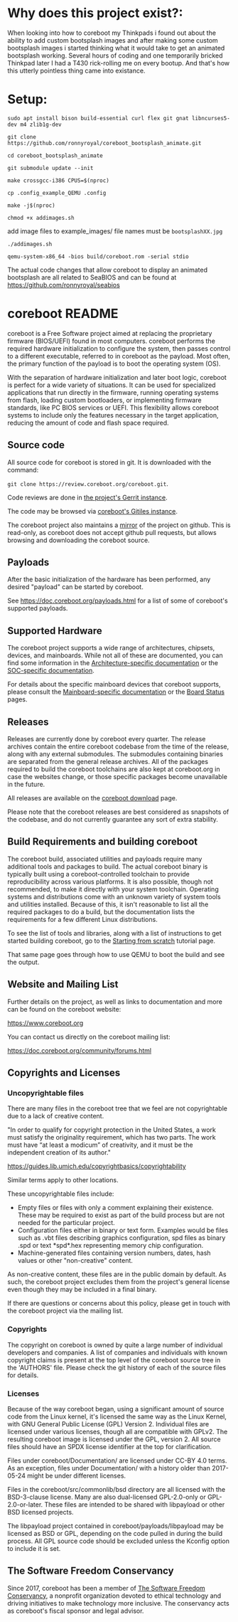 Why does this project exist?:
===============
When looking into how to coreboot my Thinkpads i found out about
the ability to add custom bootsplash images and after making some
custom bootsplash images i started thinking what it would take
to get an animated bootsplash working.
Several hours of coding and one temporarily bricked Thinkpad later I
had a T430 rick-rolling me on every bootup.
And that's how this utterly pointless thing came into existance.

Setup:
===============

`sudo apt install bison build-essential curl flex git gnat libncurses5-dev m4 zlib1g-dev`

`git clone https://github.com/ronnyroyal/coreboot_bootsplash_animate.git`

`cd coreboot_bootsplash_animate`

`git submodule update --init`

`make crossgcc-i386 CPUS=$(nproc)`

`cp .config_example_QEMU .config`

`make -j$(nproc)`

`chmod +x addimages.sh`

add image files to example_images/
file names must be `bootsplashXX.jpg`

`./addimages.sh`

`qemu-system-x86_64 -bios build/coreboot.rom -serial stdio`

The actual code changes that allow coreboot to display an animated bootsplash are all related to SeaBIOS and can be found at https://github.com/ronnyroyal/seabios


coreboot README
===============

coreboot is a Free Software project aimed at replacing the proprietary
firmware (BIOS/UEFI) found in most computers. coreboot performs the
required hardware initialization to configure the system, then passes
control to a different executable, referred to in coreboot as the
payload. Most often, the primary function of the payload is to boot the
operating system (OS).

With the separation of hardware initialization and later boot logic,
coreboot is perfect for a wide variety of situations. It can be used
for specialized applications that run directly in the firmware, running
operating systems from flash, loading custom bootloaders, or
implementing firmware standards, like PC BIOS services or UEFI. This
flexibility allows coreboot systems to include only the features
necessary in the target application, reducing the amount of code and
flash space required.


Source code
-----------

All source code for coreboot is stored in git. It is downloaded with
the command:

`git clone https://review.coreboot.org/coreboot.git`.

Code reviews are done in [the project's Gerrit
instance](https://review.coreboot.org/).

The code may be browsed via [coreboot's Gitiles
instance](https://review.coreboot.org/plugins/gitiles/coreboot/+/refs/heads/master).

The coreboot project also maintains a
[mirror](https://github.com/coreboot/coreboot) of the project on github.
This is read-only, as coreboot does not accept github pull requests,
but allows browsing and downloading the coreboot source.

Payloads
--------

After the basic initialization of the hardware has been performed, any
desired "payload" can be started by coreboot.

See <https://doc.coreboot.org/payloads.html> for a list of some of
coreboot's supported payloads.


Supported Hardware
------------------

The coreboot project supports a wide range of architectures, chipsets,
devices, and mainboards. While not all of these are documented, you can
find some information in the [Architecture-specific
documentation](https://doc.coreboot.org/arch/index.html) or the
[SOC-specific documentation](https://doc.coreboot.org/soc/index.html).

For details about the specific mainboard devices that coreboot supports,
please consult the [Mainboard-specific
documentation](https://doc.coreboot.org/mainboard/index.html) or the
[Board Status](https://coreboot.org/status/board-status.html) pages.


Releases
--------

Releases are currently done by coreboot every quarter. The
release archives contain the entire coreboot codebase from the time of
the release, along with any external submodules. The submodules
containing binaries are separated from the general release archives. All
of the packages required to build the coreboot toolchains are also kept
at coreboot.org in case the websites change, or those specific packages
become unavailable in the future.

All releases are available on the [coreboot
download](https://coreboot.org/downloads.html) page.

Please note that the coreboot releases are best considered as snapshots
of the codebase, and do not currently guarantee any sort of extra
stability.

Build Requirements and building coreboot
----------------------------------------

The coreboot build, associated utilities and payloads require many
additional tools and packages to build. The actual coreboot binary is
typically built using a coreboot-controlled toolchain to provide
reproducibility across various platforms. It is also possible, though
not recommended, to make it directly with your system toolchain.
Operating systems and distributions come with an unknown variety of
system tools and utilities installed. Because of this, it isn't
reasonable to list all the required packages to do a build, but the
documentation lists the requirements for a few different Linux
distributions.

To see the list of tools and libraries, along with a list of
instructions to get started building coreboot, go to the [Starting from
scratch](https://doc.coreboot.org/tutorial/part1.html) tutorial page.

That same page goes through how to use QEMU to boot the build and see
the output.


Website and Mailing List
------------------------

Further details on the project, as well as links to documentation and
more can be found on the coreboot website:

  <https://www.coreboot.org>

You can contact us directly on the coreboot mailing list:

  <https://doc.coreboot.org/community/forums.html>



Copyrights and Licenses
---------------------


### Uncopyrightable files

There are many files in the coreboot tree that we feel are not
copyrightable due to a lack of creative content.

"In order to qualify for copyright protection in the United States, a
work must satisfy the originality requirement, which has two parts. The
work must have “at least a modicum” of creativity, and it must be the
independent creation of its author."

  <https://guides.lib.umich.edu/copyrightbasics/copyrightability>

Similar terms apply to other locations.

These uncopyrightable files include:

- Empty files or files with only a comment explaining their existence.
  These may be required to exist as part of the build process but are
  not needed for the particular project.
- Configuration files either in binary or text form. Examples would be
  files such as .vbt files describing graphics configuration, spd files
  as binary .spd or text \*spd\*.hex representing memory chip
  configuration.
- Machine-generated files containing version numbers, dates, hash
  values or other "non-creative" content.

As non-creative content, these files are in the public domain by
default.  As such, the coreboot project excludes them from the project's
general license even though they may be included in a final binary.

If there are questions or concerns about this policy, please get in
touch with the coreboot project via the mailing list.


### Copyrights

The copyright on coreboot is owned by quite a large number of individual
developers and companies. A list of companies and individuals with known
copyright claims is present at the top level of the coreboot source tree
in the 'AUTHORS' file. Please check the git history of each of the
source files for details.


### Licenses

Because of the way coreboot began, using a significant amount of source
code from the Linux kernel, it's licensed the same way as the Linux
Kernel, with GNU General Public License (GPL) Version 2. Individual
files are licensed under various licenses, though all are compatible
with GPLv2. The resulting coreboot image is licensed under the GPL,
version 2. All source files should have an SPDX license identifier at
the top for clarification.

Files under coreboot/Documentation/ are licensed under CC-BY 4.0 terms.
As an exception, files under Documentation/ with a history older than
2017-05-24 might be under different licenses.

Files in the coreboot/src/commonlib/bsd directory are all licensed with
the BSD-3-clause license.  Many are also dual-licensed GPL-2.0-only or
GPL-2.0-or-later.  These files are intended to be shared with libpayload
or other BSD licensed projects.

The libpayload project contained in coreboot/payloads/libpayload may be
licensed as BSD or GPL, depending on the code pulled in during the build
process. All GPL source code should be excluded unless the Kconfig
option to include it is set.


The Software Freedom Conservancy
--------------------------------

Since 2017, coreboot has been a member of [The Software Freedom
Conservancy](https://sfconservancy.org/), a nonprofit organization
devoted to ethical technology and driving initiatives to make technology
more inclusive. The conservancy acts as coreboot's fiscal sponsor and
legal advisor.

